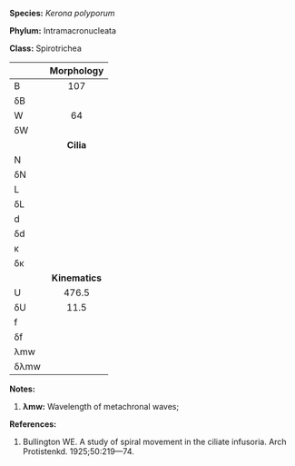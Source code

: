 **Species:** *Kerona polyporum*

**Phylum:** Intramacronucleata

**Class:** Spirotrichea

|      | **Morphology** |
| :--- | :------------: |
| B    | 107 |
| δB   |  |
| W    | 64 |
| δW   |  |
|      | **Cilia** |
| N    |  |
| δN   |  |
| L    |  |
| δL   |  |
| d    |  |
| δd   |  |
| κ    |  |
| δκ   |  |
|      | **Kinematics** |
| U    | 476.5 |
| δU   | 11.5 |
| f    |  |
| δf   |  |
| λmw  |  |
| δλmw |  |

**Notes:**

1. **λmw:** Wavelength of metachronal waves;

**References:**

1. Bullington WE.  A study of spiral movement in the ciliate infusoria.  Arch Protistenkd. 1925;50:219—74.
